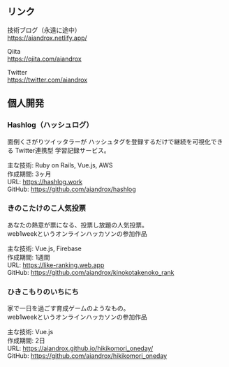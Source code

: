 ## リンク

技術ブログ（永遠に途中）  
https://aiandrox.netlify.app/

Qiita  
https://qiita.com/aiandrox

Twitter  
https://twitter.com/aiandrox

## 個人開発


### Hashlog（ハッシュログ）

面倒くさがりツイッタラーが ハッシュタグを登録するだけで継続を可視化できる Twitter連携型 学習記録サービス。

主な技術: Ruby on Rails, Vue.js, AWS  
作成期間: 3ヶ月  
URL: https://hashlog.work  
GitHub: https://github.com/aiandrox/hashlog

### きのこたけのこ人気投票
あなたの熱意が票になる、投票し放題の人気投票。  
web1weekというオンラインハッカソンの参加作品

主な技術: Vue.js, Firebase  
作成期間: 1週間  
URL: https://like-ranking.web.app  
GitHub: https://github.com/aiandrox/kinokotakenoko_rank

### ひきこもりのいちにち
家で一日を過ごす育成ゲームのようなもの。  
web1weekというオンラインハッカソンの参加作品

主な技術: Vue.js  
作成期間: 2日  
URL: https://aiandrox.github.io/hikikomori_oneday/  
GitHub: https://github.com/aiandrox/hikikomori_oneday
